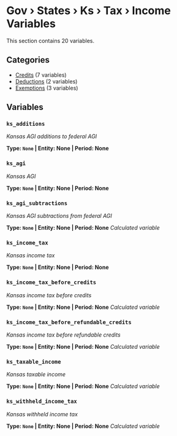 # Gov › States › Ks › Tax › Income Variables

This section contains 20 variables.

## Categories

- [Credits](credits/index.md) (7 variables)
- [Deductions](deductions/index.md) (2 variables)
- [Exemptions](exemptions/index.md) (3 variables)

## Variables

### `ks_additions`
*Kansas AGI additions to federal AGI*

**Type: `None` | Entity: None | Period: None**

### `ks_agi`
*Kansas AGI*

**Type: `None` | Entity: None | Period: None**

### `ks_agi_subtractions`
*Kansas AGI subtractions from federal AGI*

**Type: `None` | Entity: None | Period: None**
*Calculated variable*

### `ks_income_tax`
*Kansas income tax*

**Type: `None` | Entity: None | Period: None**

### `ks_income_tax_before_credits`
*Kansas income tax before credits*

**Type: `None` | Entity: None | Period: None**
*Calculated variable*

### `ks_income_tax_before_refundable_credits`
*Kansas income tax before refundable credits*

**Type: `None` | Entity: None | Period: None**
*Calculated variable*

### `ks_taxable_income`
*Kansas taxable income*

**Type: `None` | Entity: None | Period: None**
*Calculated variable*

### `ks_withheld_income_tax`
*Kansas withheld income tax*

**Type: `None` | Entity: None | Period: None**
*Calculated variable*
